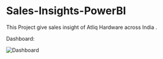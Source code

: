 # Sales-Insights-PowerBI

This Project give sales insight of Atliq Hardware across India .

Dashboard:

![Dashboard](https://user-images.githubusercontent.com/90610837/233115007-95d9c52c-013c-417a-bd19-c146222c4c97.png)


